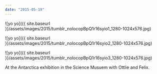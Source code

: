 ```yaml
---
date: "2015-05-19"
---
```


![yo yo]({{ site.baseurl }}/assets/images/2015/tumblr_nolocopBpQ1r16syio1_1280-1024x576.jpg)

![yo yo]({{ site.baseurl }}/assets/images/2015/tumblr_nolocopBpQ1r16syio2_1280-1024x576.jpg)

![yo yo]({{ site.baseurl }}/assets/images/2015/tumblr_nolocopBpQ1r16syio3_1280-1024x576.jpg)

At the Antarctica exhibition in the Science Musuem with Ottlie and Felix.
